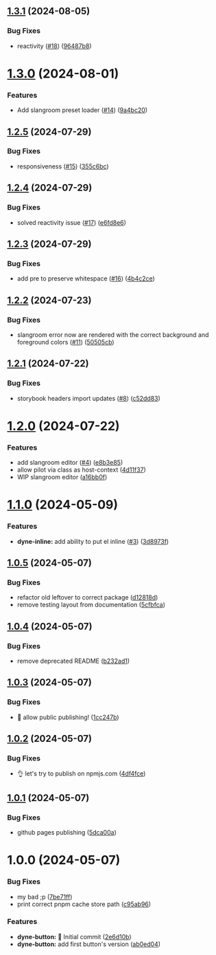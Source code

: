 ## [1.3.1](https://github.com/dyne/components/compare/v1.3.0...v1.3.1) (2024-08-05)


### Bug Fixes

* reactivity ([#18](https://github.com/dyne/components/issues/18)) ([96487b8](https://github.com/dyne/components/commit/96487b8544ef5a77bcb50d47332f46a8eaa7ebc9))

# [1.3.0](https://github.com/dyne/components/compare/v1.2.5...v1.3.0) (2024-08-01)


### Features

* Add slangroom preset loader ([#14](https://github.com/dyne/components/issues/14)) ([9a4bc20](https://github.com/dyne/components/commit/9a4bc2078b42a9adc95a73f5fc1d0ae6d14282b1))

## [1.2.5](https://github.com/dyne/components/compare/v1.2.4...v1.2.5) (2024-07-29)


### Bug Fixes

* responsiveness ([#15](https://github.com/dyne/components/issues/15)) ([355c6bc](https://github.com/dyne/components/commit/355c6bc3dcbfbbfd8452a690efd09e319118223f))

## [1.2.4](https://github.com/dyne/components/compare/v1.2.3...v1.2.4) (2024-07-29)


### Bug Fixes

* solved reactivity issue ([#17](https://github.com/dyne/components/issues/17)) ([e6fd8e6](https://github.com/dyne/components/commit/e6fd8e6eb400f03fca0102a60c300cf8a6356c5c))

## [1.2.3](https://github.com/dyne/components/compare/v1.2.2...v1.2.3) (2024-07-29)


### Bug Fixes

* add pre to preserve whitespace ([#16](https://github.com/dyne/components/issues/16)) ([4b4c2ce](https://github.com/dyne/components/commit/4b4c2cefc347f62e0b9f8aa6f73bc86dbe173205))

## [1.2.2](https://github.com/dyne/components/compare/v1.2.1...v1.2.2) (2024-07-23)


### Bug Fixes

* slangroom error now are rendered with the correct background and foreground colors ([#11](https://github.com/dyne/components/issues/11)) ([50505cb](https://github.com/dyne/components/commit/50505cb5112cb7b9eec1d3bed98543a147beb42e))

## [1.2.1](https://github.com/dyne/components/compare/v1.2.0...v1.2.1) (2024-07-22)


### Bug Fixes

* storybook headers import updates ([#8](https://github.com/dyne/components/issues/8)) ([c52dd83](https://github.com/dyne/components/commit/c52dd8349e0093f2f8a318b1cd5ddfb7f54935fe))

# [1.2.0](https://github.com/dyne/components/compare/v1.1.0...v1.2.0) (2024-07-22)


### Features

* add slangroom editor ([#4](https://github.com/dyne/components/issues/4)) ([e8b3e85](https://github.com/dyne/components/commit/e8b3e85e65c9f84cf4bd9735abf1df7988b9c5dc))
* allow pilot via class as host-context ([4d11f37](https://github.com/dyne/components/commit/4d11f3797395719af5eea320acc5378b28e48564))
* WIP slangroom editor ([a16bb0f](https://github.com/dyne/components/commit/a16bb0f27993cc47118a80b79c6534125d3a471f))

# [1.1.0](https://github.com/dyne/components/compare/v1.0.5...v1.1.0) (2024-05-09)


### Features

* **dyne-inline:** add ability to put el inline ([#3](https://github.com/dyne/components/issues/3)) ([3d8973f](https://github.com/dyne/components/commit/3d8973f1ccd3e485e50dac81fee2790884ff92dc))

## [1.0.5](https://github.com/dyne/components/compare/v1.0.4...v1.0.5) (2024-05-07)


### Bug Fixes

* refactor old leftover to correct package ([d12818d](https://github.com/dyne/components/commit/d12818d24a1e54b6292a7cb4211a436594c4ccad))
* remove testing layout from documentation ([5cfbfca](https://github.com/dyne/components/commit/5cfbfca3f6159cec2bc720146ba53c7fb227f724))

## [1.0.4](https://github.com/dyne/components/compare/v1.0.3...v1.0.4) (2024-05-07)


### Bug Fixes

* remove deprecated README ([b232ad1](https://github.com/dyne/components/commit/b232ad15fb5dc81a7fa5527a45b73f0a0c83cc4f))

## [1.0.3](https://github.com/dyne/components/compare/v1.0.2...v1.0.3) (2024-05-07)


### Bug Fixes

* 🤦 allow public publishing! ([1cc247b](https://github.com/dyne/components/commit/1cc247bdb9256e35d5b77b06cc0cd24c72819358))

## [1.0.2](https://github.com/dyne/components/compare/v1.0.1...v1.0.2) (2024-05-07)


### Bug Fixes

* 👌 let's try to publish on npmjs.com ([4df4fce](https://github.com/dyne/components/commit/4df4fce60e47a9c450a8cbeeeaf3f2bff76c1c81))

## [1.0.1](https://github.com/dyne/components/compare/v1.0.0...v1.0.1) (2024-05-07)


### Bug Fixes

* github pages publishing ([5dca00a](https://github.com/dyne/components/commit/5dca00a3b75cd4ff4f47644f6fd3ee4176de2ade))

# 1.0.0 (2024-05-07)


### Bug Fixes

* my bad ;p ([7be71ff](https://github.com/dyne/components/commit/7be71ffe7be95b470431557492dfc399b775d9b0))
* print correct pnpm cache store path ([c95ab96](https://github.com/dyne/components/commit/c95ab96752dd8b266cdecc5db3f64c230efa2ef6))


### Features

* **dyne-button:** 🎉 Initial commit ([2e6d10b](https://github.com/dyne/components/commit/2e6d10bd16343149d2b8ef3e20a49901a6c0a342))
* **dyne-button:** add first button's version ([ab0ed04](https://github.com/dyne/components/commit/ab0ed0445aae4b1a4ab2fe051fa0e09571ada8bb))
